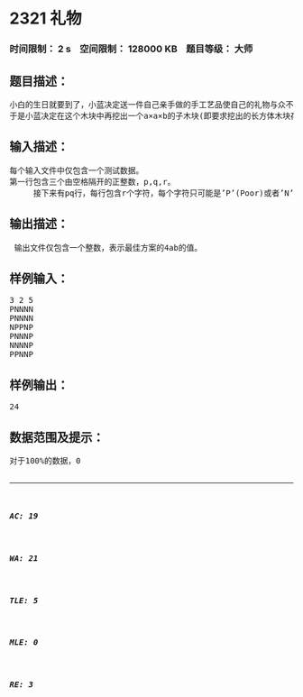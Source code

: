 # 2321 礼物   
### 时间限制： 2 s&nbsp;&nbsp;&nbsp;&nbsp;空间限制： 128000 KB&nbsp;&nbsp;&nbsp;&nbsp;题目等级： 大师  
## 题目描述：  

<pre>
小白的生日就要到了，小蓝决定送一件自己亲手做的手工艺品使自己的礼物与众不同。具体来说，小蓝已经通过某种方式制作出了一个p×q×r的木块（由pqr个单位小木块组成）。但由于小蓝手艺不精，现在这个木块中的有些单位小木块是有问题的(有裂缝、里面是空心等等)，这样的礼物小蓝是不可能直接送出去的。
于是小蓝决定在这个木块中再挖出一个a×a×b的子木块(即要求挖出的长方体木块存在两条长度相等的相邻边)，当然这个子木块中是不能包含有问题的单位小木块的。为了使这个木块上能包含更多的图案，小蓝希望从所有可行的方案中挑取4ab的值最大的方案。但小蓝光检测木块中哪些地方有问题就已经耗尽了体力，作为小蓝的好友，你能帮帮小蓝吗？
</pre>
  
  
## 输入描述：  

<pre>
每个输入文件中仅包含一个测试数据。
第一行包含三个由空格隔开的正整数，p,q,r。
     接下来有pq行，每行包含r个字符，每个字符只可能是’P’(Poor)或者’N’(Nice)，表示该单位小木块有问题或者没问题。具体的说，第1+(yp+x-p)行的第z个字符描述的是坐标为(x,y,z)的小木块情况。(1<=x<=p,1<=y<=q,1<=z<=r)
</pre>
  
  
## 输出描述：  

<pre>
 输出文件仅包含一个整数，表示最佳方案的4ab的值。
</pre>
  
  
## 样例输入：  

<pre>
3 2 5
PNNNN
PNNNN
NPPNP
PNNNP
NNNNP
PPNNP
</pre>
  
  
## 样例输出：  

<pre>
24
</pre>
  
  
## 数据范围及提示：  

<pre>
对于100%的数据，0<p,q,r<=150，输入中至少包含一个’N’
</pre>
  
  
***  

##### AC: 19  
##### WA: 21  
##### TLE: 5  
##### MLE: 0  
##### RE: 3  
